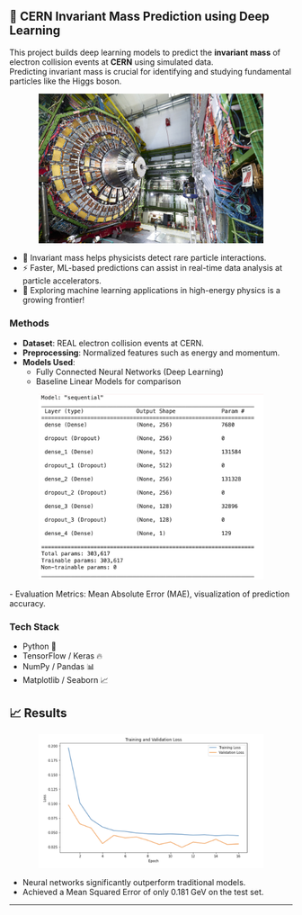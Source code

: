 ## 🚀 CERN Invariant Mass Prediction using Deep Learning

This project builds deep learning models to predict the **invariant mass** of electron collision events at **CERN** using simulated data.  
Predicting invariant mass is crucial for identifying and studying fundamental particles like the Higgs boson.

<p align="center">
  <img src="resources/cern.jpg" width="400">
</p>


- 🎯 Invariant mass helps physicists detect rare particle interactions.
- ⚡ Faster, ML-based predictions can assist in real-time data analysis at particle accelerators.
- 🧠 Exploring machine learning applications in high-energy physics is a growing frontier!

### Methods
- **Dataset**: REAL electron collision events at CERN.
- **Preprocessing**: Normalized features such as energy and momentum.
- **Models Used**:  
  - Fully Connected Neural Networks (Deep Learning)
  - Baseline Linear Models for comparison
 <p align="center">
  <img src="resources/model_arch.png" width="400">
</p>
- Evaluation Metrics: Mean Absolute Error (MAE), visualization of prediction accuracy.

### Tech Stack
- Python 🐍
- TensorFlow / Keras 🔥
- NumPy / Pandas 📊
- Matplotlib / Seaborn 📈

## 📈 Results

<p align="center">
  <img src="resources/CERNresults.png" width="400">
</p>

- Neural networks significantly outperform traditional models.
- Achieved a Mean Squared Error of only 0.181 GeV on the test set.

---

